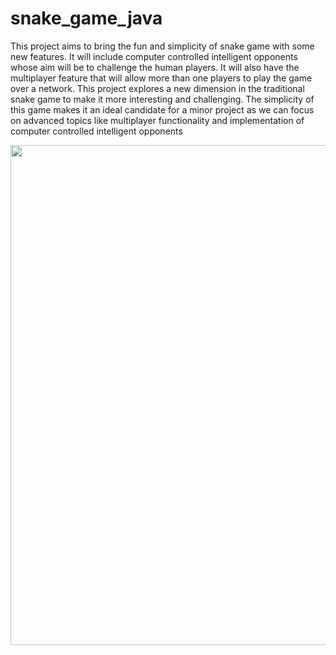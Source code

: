 # snake_game_java

This project aims to bring the fun and simplicity of snake game with some new
features. It will include computer controlled intelligent opponents whose aim will
be to challenge the human players. It will also have the multiplayer feature that
will allow more than one players to play the game over a network. This project explores a new dimension in the traditional snake game to make it
more interesting and challenging. The simplicity of this game makes it an ideal
candidate for a minor project as we can focus on advanced topics like
multiplayer functionality and implementation of computer controlled intelligent
opponents


<p align="center"><img src="https://c.tenor.com/1LdvUxoO-MEAAAAC/snake-game.gif" width="800px"></p>


